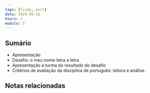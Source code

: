 ```yaml
---
tags: [lição, port]
data: 2024-09-16
hours: 2
modulo: 5
---
```


## Sumário
- Apresentação
- Desafio: o meu nome letra a letra
- Apresentação à turma do resultado do desafio
- Critérios de avaliação da disciplina de português: leitura e análise.
## Notas relacionadas